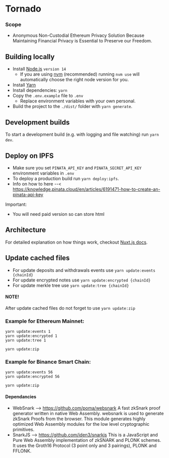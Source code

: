 # Tornado

### Scope
- Anonymous Non-Custodial Ethereum Privacy Solution
Because Maintaining Financial Privacy is Essential to Preserve our Freedom.

## Building locally

- Install [Node.js](https://nodejs.org) ``` version 14 ```
  - If you are using [nvm](https://github.com/creationix/nvm#installation) (recommended) running `nvm use` will automatically choose the right node version for you.
- Install [Yarn](https://yarnpkg.com/en/docs/install)
- Install dependencies: `yarn`
- Copy the `.env.example` file to `.env`
  - Replace environment variables with your own personal.
- Build the project to the `./dist/` folder with `yarn generate`.

## Development builds

To start a development build (e.g. with logging and file watching) run `yarn dev`.

## Deploy on IPFS

- Make sure you set `PINATA_API_KEY` and `PINATA_SECRET_API_KEY` environment variables in `.env`
- To deploy a production build run `yarn deploy:ipfs`.
- Info on how to here --< https://knowledge.pinata.cloud/en/articles/6191471-how-to-create-an-pinata-api-key
 
Important:
- You will need paid version so can store html

## Architecture

For detailed explanation on how things work, checkout [Nuxt.js docs](https://nuxtjs.org).

## Update cached files

- For update deposits and withdrawals events use `yarn update:events {chainId}`
- For update encrypted notes use `yarn update:encrypted {chainId}`
- For update merkle tree use `yarn update:tree {chainId}`

#### NOTE!

After update cached files do not forget to use `yarn update:zip`

### Example for Ethereum Mainnet:

```
yarn update:events 1
yarn update:encrypted 1
yarn update:tree 1

yarn update:zip
```

### Example for Binance Smart Chain:

```
yarn update:events 56
yarn update:encrypted 56

yarn update:zip
```

#### Dependancies

- WebSnark --> https://github.com/poma/websnark
A fast zkSnark proof generator written in native Web Assembly. 
websnark is used to generate zkSnark Proofs from the browser.
This module generates highly optimized Web Assembly modules for the low level cryptographic primitives.
- SnarkJS  --> https://github.com/iden3/snarkjs
This is a JavaScript and Pure Web Assembly implementation of zkSNARK and PLONK schemes. It uses the Groth16 Protocol (3 point only and 3 pairings), PLONK and FFLONK.